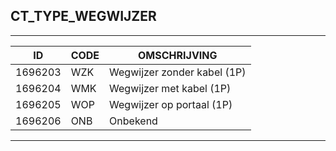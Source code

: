 ## CT_TYPE_WEGWIJZER

***

|ID                              	|CODE          	|OMSCHRIJVING|
|------                          	|----          	|-----    |
|1696203|WZK|Wegwijzer zonder kabel (1P)|
|1696204|WMK|Wegwijzer met kabel (1P)|
|1696205|WOP|Wegwijzer op portaal (1P)|
|1696206|ONB|Onbekend|


***
